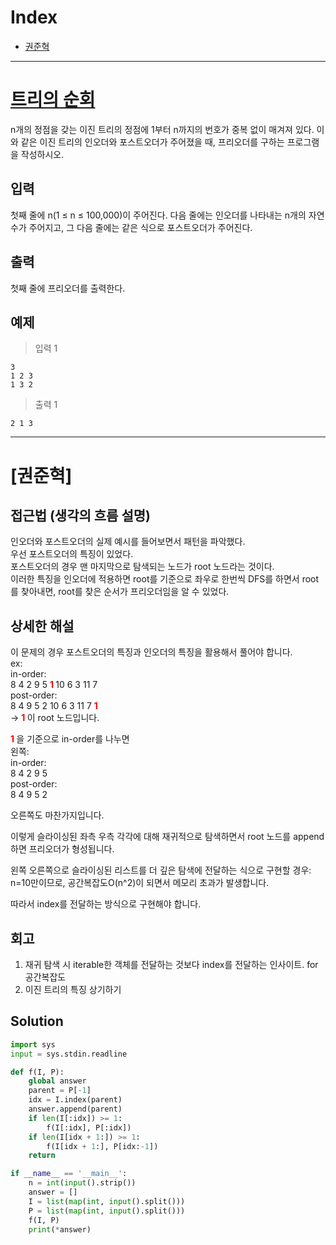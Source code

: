 # Index

+ [권준혁](#권준혁)

---

# [트리의 순회](https://www.acmicpc.net/problem/2263)

n개의 정점을 갖는 이진 트리의 정점에 1부터 n까지의 번호가 중복 없이 매겨져 있다. 이와 같은 이진 트리의 인오더와 포스트오더가 주어졌을 때, 프리오더를 구하는 프로그램을 작성하시오.

## 입력

첫째 줄에 n(1 ≤ n ≤ 100,000)이 주어진다. 다음 줄에는 인오더를 나타내는 n개의 자연수가 주어지고, 그 다음 줄에는 같은 식으로 포스트오더가 주어진다.

## 출력

첫째 줄에 프리오더를 출력한다.

## 예제

> 입력 1

```
3
1 2 3
1 3 2
```

> 출력 1

```
2 1 3
```

---

# [권준혁]

## 접근법 (생각의 흐름 설명)

<!--문제를 풀며 생각의 흐름을 글로 작성-->
인오더와 포스트오더의 실제 예시를 들어보면서 패턴을 파악했다.  
우선 포스트오더의 특징이 있었다.  
포스트오더의 경우 맨 마지막으로 탐색되는 노드가 root 노드라는 것이다.  
이러한 특징을 인오더에 적용하면 root를 기준으로 좌우로 한번씩 DFS를 하면서 root를 찾아내면, root를 찾은 순서가 프리오더임을 알 수 있었다.

## 상세한 해설

<!--기술 면접을 면접관 앞에서 한다는 생각으로 설명-->
<!--시복도, 알고리즘 선택 이유 등-->
이 문제의 경우 포스트오더의 특징과 인오더의 특징을 활용해서 풀어야 합니다.  
ex:  
in-order:   
8 4 2 9 5 **<span style="color:red"> 1 </span>** 10 6 3 11 7  
post-order:  
8 4 9 5 2 10 6 3 11 7 **<span style="color:red"> 1 </span>**  
-> **<span style="color:red"> 1 </span>** 이 root 노드입니다.  

**<span style="color:red"> 1 </span>** 을 기준으로 in-order를 나누면  
왼쪽:  
in-order:  
8 4 2 9 5  
post-order:  
8 4 9 5 2  

오른쪽도 마찬가지입니다.  

이렇게 슬라이싱된 좌측 우측 각각에 대해 재귀적으로 탐색하면서 root 노드를 append하면 프리오더가 형성됩니다.  

왼쪽 오른쪽으로 슬라이싱된 리스트를 더 깊은 탐색에 전달하는 식으로 구현할 경우:  
n=10만이므로, 공간복잡도O(n^2)이 되면서 메모리 초과가 발생합니다.  

따라서 index를 전달하는 방식으로 구현해야 합니다.  


## 회고

<!--이런 유형은 이렇게 접근하면 좋겠다 (이유와 함께)-->
1. 재귀 탐색 시 iterable한 객체를 전달하는 것보다 index를 전달하는 인사이트.   for 공간복잡도
2. 이진 트리의 특징 상기하기

## Solution

<!--전체 코드 첨부-->
```python
import sys
input = sys.stdin.readline

def f(I, P):
    global answer
    parent = P[-1]
    idx = I.index(parent)
    answer.append(parent)
    if len(I[:idx]) >= 1:
        f(I[:idx], P[:idx])
    if len(I[idx + 1:]) >= 1:
        f(I[idx + 1:], P[idx:-1])
    return

if __name__ == '__main__':
    n = int(input().strip())
    answer = []
    I = list(map(int, input().split()))
    P = list(map(int, input().split()))
    f(I, P)
    print(*answer)
```
